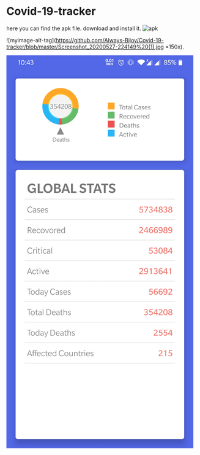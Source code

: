 # Covid-19-tracker

here you can find the apk file. download and install it.
![apk](https://stackoverflow.com/questions/14494747/add-images-to-readme-md-on-github)

![myimage-alt-tag](https://github.com/Always-Bijoy/Covid-19-tracker/blob/master/Screenshot_20200527-224149%20(1).jpg =150x).

![myimage-alt-tag](https://github.com/Always-Bijoy/Covid-19-tracker/blob/master/Screenshot_20200527-224309.jpg)

